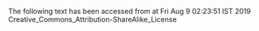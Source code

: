 The following text has been accessed from at Fri Aug 9 02:23:51 IST 2019
Creative_Commons_Attribution-ShareAlike_License
